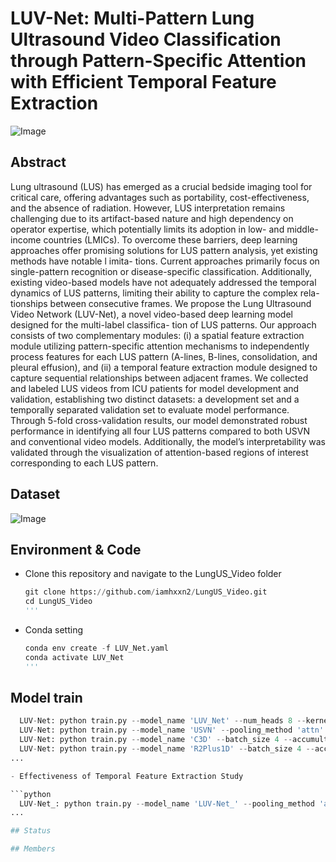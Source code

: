 # LUV-Net: Multi-Pattern Lung Ultrasound Video Classification through Pattern-Specific Attention with Efficient Temporal Feature Extraction
![Image](https://github.com/user-attachments/assets/0fa3b756-3664-4aac-bcfa-573e6b846c26)
## Abstract
Lung ultrasound (LUS) has emerged as a crucial bedside imaging tool for critical care, offering advantages such as portability, cost-effectiveness, and the absence of radiation. However, LUS interpretation remains challenging due to its artifact-based nature and high dependency on operator expertise, which potentially limits its adoption in low- and middle- income countries (LMICs). To overcome these barriers, deep learning approaches offer promising solutions for LUS pattern analysis, yet existing methods have notable l imita- tions. Current approaches primarily focus on single-pattern recognition or disease-specific classification. Additionally, existing video-based models have not adequately addressed the temporal dynamics of LUS patterns, limiting their ability to capture the complex rela- tionships between consecutive frames. We propose the Lung Ultrasound Video Network (LUV-Net), a novel video-based deep learning model designed for the multi-label classifica- tion of LUS patterns. Our approach consists of two complementary modules: (i) a spatial feature extraction module utilizing pattern-specific attention mechanisms to independently process features for each LUS pattern (A-lines, B-lines, consolidation, and pleural effusion), and (ii) a temporal feature extraction module designed to capture sequential relationships between adjacent frames. We collected and labeled LUS videos from ICU patients for model development and validation, establishing two distinct datasets: a development set and a temporally separated validation set to evaluate model performance. Through 5-fold cross-validation results, our model demonstrated robust performance in identifying all four LUS patterns compared to both USVN and conventional video models. Additionally, the model’s interpretability was validated through the visualization of attention-based regions of interest corresponding to each LUS pattern.
## Dataset
![Image](https://github.com/user-attachments/assets/793b4996-15bf-4f2d-8566-31733d358afa)

## Environment & Code
- Clone this repository and navigate to the LungUS_Video folder
  ```python
  git clone https://github.com/iamhxxn2/LungUS_Video.git
  cd LungUS_Video
  '''
- Conda setting
  ```python
  conda env create -f LUV_Net.yaml
  conda activate LUV_Net
  '''
  
## Model train
```python
  LUV-Net: python train.py --model_name 'LUV_Net' --num_heads 8 --kernel_size 13 --batch_size 4 --accumultation_steps 1
  LUV-Net: python train.py --model_name 'USVN' --pooling_method 'attn' --num_heads 8 --batch_size 4 --accumultation_steps 1
  LUV-Net: python train.py --model_name 'C3D' --batch_size 4 --accumultation_steps 1
  LUV-Net: python train.py --model_name 'R2Plus1D' --batch_size 4 --accumultation_steps 1
...

- Effectiveness of Temporal Feature Extraction Study

```python
  LUV-Net_: python train.py --model_name 'LUV-Net_' --pooling_method 'attn_multilabel_conv' --num_heads 8 --batch_size 4 --accumultation_steps 1
...

## Status

## Members




